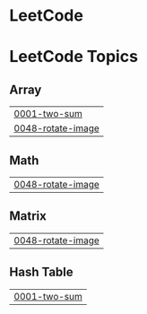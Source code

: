# LeetCode
<!---LeetCode Topics Start-->
# LeetCode Topics
## Array
|  |
| ------- |
| [0001-two-sum](https://github.com/mdfaizjamal611/LeetCode/tree/master/0001-two-sum) |
| [0048-rotate-image](https://github.com/mdfaizjamal611/LeetCode/tree/master/0048-rotate-image) |
## Math
|  |
| ------- |
| [0048-rotate-image](https://github.com/mdfaizjamal611/LeetCode/tree/master/0048-rotate-image) |
## Matrix
|  |
| ------- |
| [0048-rotate-image](https://github.com/mdfaizjamal611/LeetCode/tree/master/0048-rotate-image) |
## Hash Table
|  |
| ------- |
| [0001-two-sum](https://github.com/mdfaizjamal611/LeetCode/tree/master/0001-two-sum) |
<!---LeetCode Topics End-->